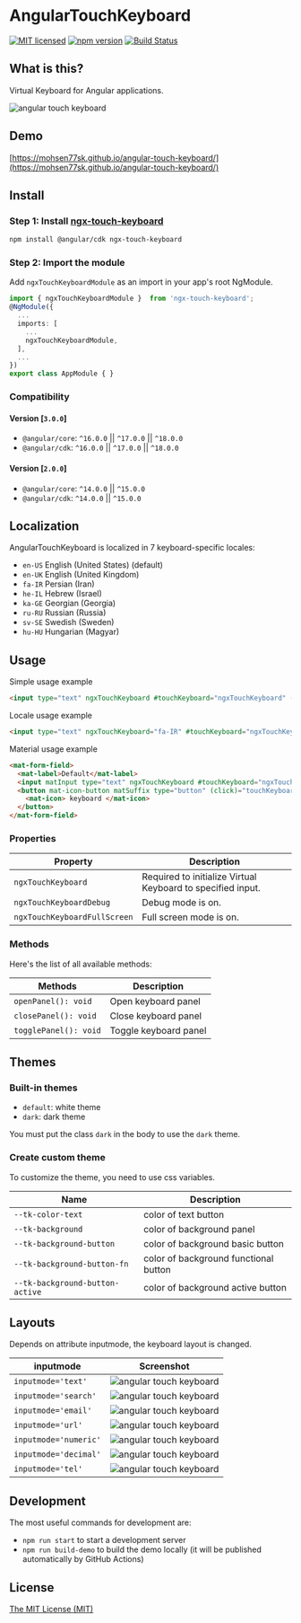 # AngularTouchKeyboard

[![MIT licensed](https://img.shields.io/badge/license-MIT-blue.svg)](LICENSE) [![npm version](https://badge.fury.io/js/ngx-touch-keyboard.svg)](http://badge.fury.io/js/ngx-touch-keyboard) [![Build Status](https://github.com/mohsen77sk/angular-touch-keyboard/workflows/main/badge.svg)](https://github.com/mohsen77sk/angular-touch-keyboard/actions)

## What is this?

Virtual Keyboard for Angular applications.

![angular touch keyboard](https://mohsen77sk.github.io/angular-touch-keyboard/assets/images/angularTouchKeyboard.png)

## Demo

[https://mohsen77sk.github.io/angular-touch-keyboard/](https://mohsen77sk.github.io/angular-touch-keyboard/)

## Install

### Step 1: Install [ngx-touch-keyboard](https://www.npmjs.com/package/ngx-touch-keyboard)

```sh
npm install @angular/cdk ngx-touch-keyboard
```

### Step 2: Import the module

Add `ngxTouchKeyboardModule` as an import in your app's root NgModule.

```typescript
import { ngxTouchKeyboardModule }  from 'ngx-touch-keyboard';
@NgModule({
  ...
  imports: [
    ...
    ngxTouchKeyboardModule,
  ],
  ...
})
export class AppModule { }
```

### Compatibility

#### Version [`3.0.0`]

- `@angular/core`: `^16.0.0` || `^17.0.0` || `^18.0.0`
- `@angular/cdk`: `^16.0.0` || `^17.0.0` || `^18.0.0`

#### Version [`2.0.0`]

- `@angular/core`: `^14.0.0` || `^15.0.0`
- `@angular/cdk`: `^14.0.0` || `^15.0.0`

## Localization

AngularTouchKeyboard is localized in 7 keyboard-specific locales:

- `en-US` English (United States) (default)
- `en-UK` English (United Kingdom)
- `fa-IR` Persian (Iran)
- `he-IL` Hebrew (Israel)
- `ka-GE` Georgian (Georgia)
- `ru-RU` Russian (Russia)
- `sv-SE` Swedish (Sweden)
- `hu-HU` Hungarian (Magyar)

## Usage

Simple usage example

```html
<input type="text" ngxTouchKeyboard #touchKeyboard="ngxTouchKeyboard" (focus)="touchKeyboard.openPanel()" />
```

Locale usage example

```html
<input type="text" ngxTouchKeyboard="fa-IR" #touchKeyboard="ngxTouchKeyboard" (focus)="touchKeyboard.openPanel()" />
```

Material usage example

```html
<mat-form-field>
  <mat-label>Default</mat-label>
  <input matInput type="text" ngxTouchKeyboard #touchKeyboard="ngxTouchKeyboard" />
  <button mat-icon-button matSuffix type="button" (click)="touchKeyboard.togglePanel()">
    <mat-icon> keyboard </mat-icon>
  </button>
</mat-form-field>
```

### Properties

| Property                     | Description                                                 |
| ---------------------------- | ----------------------------------------------------------- |
| `ngxTouchKeyboard`           | Required to initialize Virtual Keyboard to specified input. |
| `ngxTouchKeyboardDebug`      | Debug mode is on.                                           |
| `ngxTouchKeyboardFullScreen` | Full screen mode is on.                                     |

### Methods

Here's the list of all available methods:

| Methods               | Description           |
| --------------------- | --------------------- |
| `openPanel(): void`   | Open keyboard panel   |
| `closePanel(): void`  | Close keyboard panel  |
| `togglePanel(): void` | Toggle keyboard panel |

## Themes

### Built-in themes

- `default`: white theme
- `dark`: dark theme

You must put the class `dark` in the body to use the `dark` theme.

### Create custom theme

To customize the theme, you need to use css variables.

| Name                            | Description                           |
| ------------------------------- | ------------------------------------- |
| `--tk-color-text`               | color of text button                  |
| `--tk-background`               | color of background panel             |
| `--tk-background-button`        | color of background basic button      |
| `--tk-background-button-fn`     | color of background functional button |
| `--tk-background-button-active` | color of background active button     |

## Layouts

Depends on attribute inputmode, the keyboard layout is changed.

| inputmode             | Screenshot                                                                                               |
| --------------------- | -------------------------------------------------------------------------------------------------------- |
| `inputmode='text'`    | ![angular touch keyboard](https://mohsen77sk.github.io/angular-touch-keyboard/assets/images/text.png)    |
| `inputmode='search'`  | ![angular touch keyboard](https://mohsen77sk.github.io/angular-touch-keyboard/assets/images/search.png)  |
| `inputmode='email'`   | ![angular touch keyboard](https://mohsen77sk.github.io/angular-touch-keyboard/assets/images/email.png)   |
| `inputmode='url'`     | ![angular touch keyboard](https://mohsen77sk.github.io/angular-touch-keyboard/assets/images/url.png)     |
| `inputmode='numeric'` | ![angular touch keyboard](https://mohsen77sk.github.io/angular-touch-keyboard/assets/images/number.png)  |
| `inputmode='decimal'` | ![angular touch keyboard](https://mohsen77sk.github.io/angular-touch-keyboard/assets/images/decimal.png) |
| `inputmode='tel'`     | ![angular touch keyboard](https://mohsen77sk.github.io/angular-touch-keyboard/assets/images/tel.png)     |

## Development

The most useful commands for development are:

- `npm run start` to start a development server
- `npm run build-demo` to build the demo locally (it will be published automatically by GitHub Actions)

## License

[The MIT License (MIT)](LICENSE)
